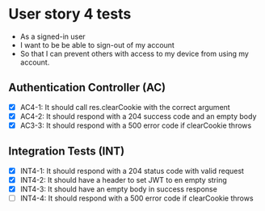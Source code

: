 # User story 4 tests

- As a signed-in user
- I want to be be able to sign-out of my account
- So that I can prevent others with access to my device from using my account.

## Authentication Controller (AC)

- [x] AC4-1: It should call res.clearCookie with the correct argument
- [x] AC4-2: It should respond with a 204 success code and an empty body
- [x] AC3-3: It should respond with a 500 error code if clearCookie throws

## Integration Tests (INT)

- [x] INT4-1: It should respond with a 204 status code with valid request
- [x] INT4-2: It should have a header to set JWT to en empty string
- [x] INT4-3: It should have an empty body in success response
- [ ] INT4-4: It should respond with a 500 error code if clearCookie throws

